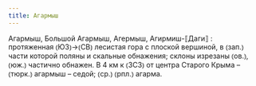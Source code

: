 ```yaml
---
title: Агармыш
---
```


Агармыш, Большой Агармыш, Агермыш, Агирмиш-⟦Даги⟧
: протяженная ⦅ЮЗ⦆→⦅СВ⦆ лесистая гора с плоской вершиной, в ⦅зап.⦆ части которой поляны и скальные обнажения; склоны изрезаны ⦅ов.⦆, ⦅юж.⦆ частично обнажен. В 4 км к ⦅ЗСЗ⦆ от центра Старого Крыма – ⦅тюрк.⦆ агармыш – седой; ⦅ср.⦆ ⦅рпл.⦆ агарма.
